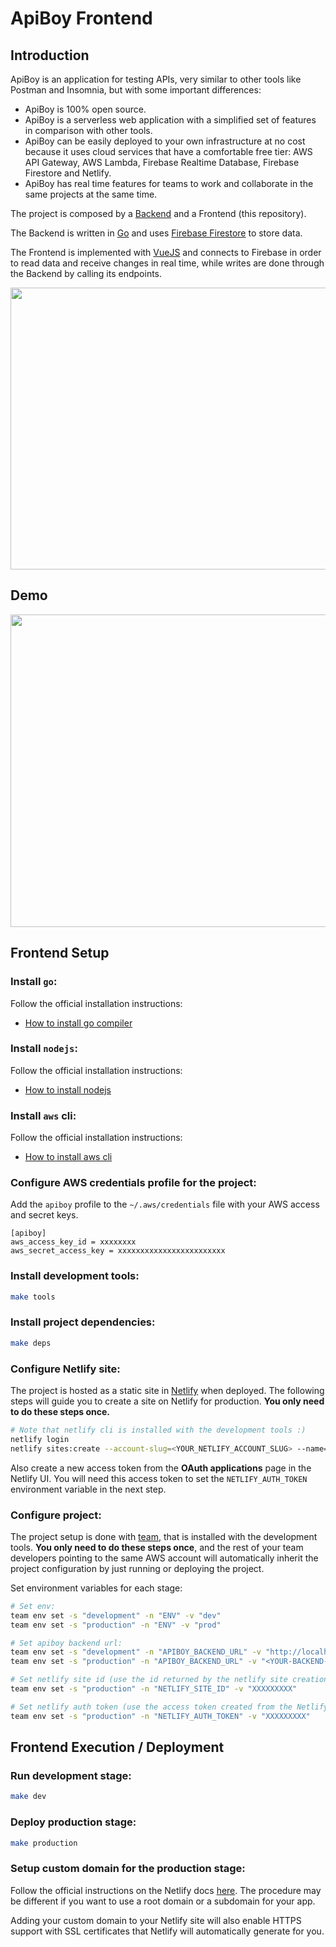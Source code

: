 # ApiBoy Frontend

## Introduction

ApiBoy is an application for testing APIs, very similar to other tools like Postman and Insomnia, but with some important differences:

- ApiBoy is 100% open source.
- ApiBoy is a serverless web application with a simplified set of features in comparison with other tools.
- ApiBoy can be easily deployed to your own infrastructure at no cost because it uses cloud services that have a comfortable free tier: AWS API Gateway, AWS Lambda, Firebase Realtime Database, Firebase Firestore and Netlify.
- ApiBoy has real time features for teams to work and collaborate in the same projects at the same time.

The project is composed by a [Backend](https://github.com/api-boy/backend) and a Frontend (this repository).

The Backend is written in [Go](https://golang.org/) and uses [Firebase Firestore](https://firebase.google.com/docs/firestore/) to store data.

The Frontend is implemented with [VueJS](https://vuejs.org/) and connects to Firebase in order to read data and receive changes in real time, while writes are done through the Backend by calling its endpoints.

<p align="center">
  <img src="https://user-images.githubusercontent.com/8256604/68888541-e5306980-06f9-11ea-9456-2296e8494a3d.png" width="531" height="451">
</p>

## Demo

<img src="https://user-images.githubusercontent.com/8256604/68883480-e9578980-06ef-11ea-88b6-91fbee2a1336.gif" width="920" height="500">

## Frontend Setup

### Install `go`:

Follow the official installation instructions:
- [How to install go compiler](https://golang.org/doc/install)

### Install `nodejs`:

Follow the official installation instructions:
- [How to install nodejs](https://nodejs.org/)

### Install `aws` cli:

Follow the official installation instructions:
- [How to install aws cli](https://docs.aws.amazon.com/cli/latest/userguide/installing.html)

### Configure AWS credentials profile for the project:

Add the `apiboy` profile to the `~/.aws/credentials` file with your AWS access and secret keys.

```
[apiboy]
aws_access_key_id = xxxxxxxx
aws_secret_access_key = xxxxxxxxxxxxxxxxxxxxxxxx
```

### Install development tools:

```bash
make tools
```

### Install project dependencies:

```bash
make deps
```

### Configure Netlify site:

The project is hosted as a static site in [Netlify](https://www.netlify.com) when deployed. The following steps will guide you to create a site on Netlify for production. **You only need to do these steps once.**

```bash
# Note that netlify cli is installed with the development tools :)
netlify login
netlify sites:create --account-slug=<YOUR_NETLIFY_ACCOUNT_SLUG> --name=<YOUR-SITE-NAME-FOR-APIBOY>
```

Also create a new access token from the **OAuth applications** page in the Netlify UI. You will need this access token to set the `NETLIFY_AUTH_TOKEN` environment variable in the next step.

### Configure project:

The project setup is done with [team](https://github.com/andybar2/team), that is installed with the development tools. **You only need to do these steps once**, and the rest of your team developers pointing to the same AWS account will automatically inherit the project configuration by just running or deploying the project.

Set environment variables for each stage:

```bash
# Set env:
team env set -s "development" -n "ENV" -v "dev"
team env set -s "production" -n "ENV" -v "prod"

# Set apiboy backend url:
team env set -s "development" -n "APIBOY_BACKEND_URL" -v "http://localhost:3000"
team env set -s "production" -n "APIBOY_BACKEND_URL" -v "<YOUR-BACKEND-URL-FOR-APIBOY>"

# Set netlify site id (use the id returned by the netlify site creation):
team env set -s "production" -n "NETLIFY_SITE_ID" -v "XXXXXXXXX"

# Set netlify auth token (use the access token created from the Netlify UI):
team env set -s "production" -n "NETLIFY_AUTH_TOKEN" -v "XXXXXXXXX"
```

## Frontend Execution / Deployment

### Run development stage:

```bash
make dev
```

### Deploy production stage:

```bash
make production
```

### Setup custom domain for the production stage:

Follow the official instructions on the Netlify docs [here](https://www.netlify.com/docs/custom-domains/). The procedure may be different if you want to use a root domain or a subdomain for your app.

Adding your custom domain to your Netlify site will also enable HTTPS support with SSL certificates that Netlify will automatically generate for you.
